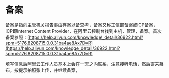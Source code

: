 # 备案

备案是指向主管机关报告事由存案以备查考，备案又称工信部备案或ICP备案，ICP即Internet Content Provider，在阿里云控制台找到主机，管理，备案。首次备案参照：[https://help.aliyun.com/knowledge\_detail/36922.html?spm=5176.8208715.0.0.31ba4ae8Ax7DvR](https://help.aliyun.com/knowledge_detail/36922.html?spm=5176.8208715.0.0.31ba4ae8Ax7DvR)

填写信息后阿里云工作人员基本上会在一天之内联系，注意接听电话，然后寄来幕布，按提示拍照张上传，并继续备案，

